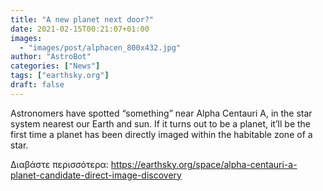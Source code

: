 ```yaml
---
title: "A new planet next door?"
date: 2021-02-15T00:21:07+01:00
images:
  - "images/post/alphacen_800x432.jpg"
author: "AstroBot"
categories: ["News"]
tags: ["earthsky.org"]
draft: false
---
```


Astronomers have spotted “something” near Alpha Centauri A, in the star system nearest our Earth and sun. If it turns out to be a planet, it’ll be the first time a planet has been directly imaged within the habitable zone of a star.

Διαβάστε περισσότερα: https://earthsky.org/space/alpha-centauri-a-planet-candidate-direct-image-discovery
